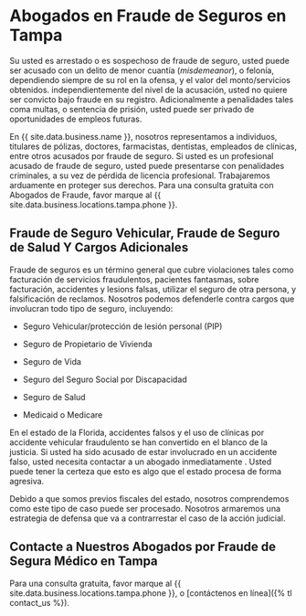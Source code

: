 # Abogados en Fraude de Seguros en Tampa

Su usted es arrestado o es sospechoso de fraude de seguro, usted puede ser acusado con un delito de menor cuantía (*misdemeanor*), o felonía, dependiendo siempre de su rol en la ofensa, y el valor del monto/servicios obtenidos. independientemente del nivel de la acusación, usted no quiere ser convicto bajo fraude en su registro. Adicionalmente a penalidades tales coma multas, o sentencia de prisión, usted puede ser privado de oportunidades de empleos futuras.

En {{ site.data.business.name }}, nosotros representamos a individuos, titulares de pólizas, doctores, farmacistas, dentistas, empleados de clínicas, entre otros acusados por fraude de seguro. Si usted es un profesional acusado de fraude de seguro, usted puede presentarse con penalidades criminales, a su vez de pérdida de licencia profesional. Trabajaremos arduamente en proteger sus derechos. Para una consulta gratuita con Abogados de Fraude, favor marque al {{ site.data.business.locations.tampa.phone }}.

## Fraude de Seguro Vehicular, Fraude de Seguro de Salud Y Cargos Adicionales

Fraude de seguros es un término general que cubre violaciones tales como facturación de servicios fraudulentos, pacientes fantasmas, sobre facturación, accidentes y lesions falsas, utilizar el seguro de otra persona, y falsificación de reclamos. Nosotros podemos defenderle contra cargos que involucran todo tipo de seguro, incluyendo:

* Seguro Vehicular/protección de lesión personal (PIP)

* Seguro de Propietario de Vivienda

* Seguro de Vida

* Seguro del Seguro Social por Discapacidad

* Seguro de Salud

* Medicaid o Medicare

En el estado de la Florida, accidentes falsos y el uso de clínicas por accidente vehicular fraudulento se han convertido en el blanco de la justicia. Si usted ha sido acusado de estar involucrado en un accidente falso, usted necesita contactar a un abogado inmediatamente . Usted puede tener la certeza que esto es algo que el estado procesa de forma agresiva.

Debido a que somos previos fiscales del estado, nosotros comprendemos como este tipo de caso puede ser procesado. Nosotros armaremos una estrategia de defensa que va a contrarrestar el caso de la acción judicial.

## Contacte a Nuestros Abogados por Fraude de Segura Médico en Tampa

Para una consulta gratuita, favor marque al {{ site.data.business.locations.tampa.phone }}, o [contáctenos en línea]({% tl contact_us %}).
